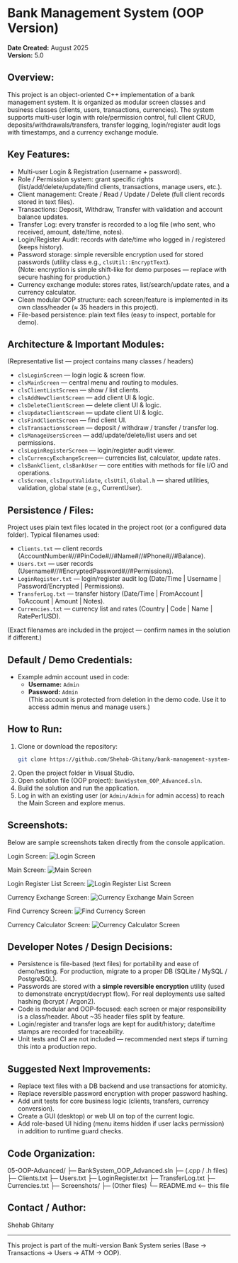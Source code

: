 Bank Management System (OOP Version)
==============================

**Date Created:** August 2025  
**Version:** 5.0

Overview:
---------
This project is an object-oriented C++ implementation of a bank management system.
It is organized as modular screen classes and business classes (clients, users, transactions, currencies).
The system supports multi-user login with role/permission control, full client CRUD, deposits/withdrawals/transfers,
transfer logging, login/register audit logs with timestamps, and a currency exchange module.

Key Features:
-------------
- Multi-user Login & Registration (username + password).  
- Role / Permission system: grant specific rights (list/add/delete/update/find clients, transactions, manage users, etc.).  
- Client management: Create / Read / Update / Delete (full client records stored in text files).  
- Transactions: Deposit, Withdraw, Transfer with validation and account balance updates.  
- Transfer Log: every transfer is recorded to a log file (who sent, who received, amount, date/time, notes).  
- Login/Register Audit: records with date/time who logged in / registered (keeps history).  
- Password storage: simple reversible encryption used for stored passwords (utility class e.g., `clsUtil::EncryptText`).  
  (Note: encryption is simple shift-like for demo purposes — replace with secure hashing for production.)  
- Currency exchange module: stores rates, list/search/update rates, and a currency calculator.  
- Clean modular OOP structure: each screen/feature is implemented in its own class/header (≈ 35 headers in this project).  
- File-based persistence: plain text files (easy to inspect, portable for demo).

Architecture & Important Modules:
---------------------------------
(Representative list — project contains many classes / headers)
- `clsLoginScreen`           — login logic & screen flow.  
- `clsMainScreen`            — central menu and routing to modules.  
- `clsClientListScreen`      — show / list clients.  
- `clsAddNewClientScreen`    — add client UI & logic.  
- `clsDeleteClientScreen`    — delete client UI & logic.  
- `clsUpdateClientScreen`    — update client UI & logic.  
- `clsFindClientScreen`      — find client UI.  
- `clsTransactionsScreen`    — deposit / withdraw / transfer / transfer log.  
- `clsManageUsersScreen`     — add/update/delete/list users and set permissions.  
- `clsLoginRegisterScreen`   — login/register audit viewer.  
- `clsCurrencyExchangeScreen`— currencies list, calculator, update rates.  
- `clsBankClient`, `clsBankUser` — core entities with methods for file I/O and operations.  
- `clsScreen`, `clsInputValidate`, `clsUtil`, `Global.h` — shared utilities, validation, global state (e.g., CurrentUser).

Persistence / Files:
--------------------
Project uses plain text files located in the project root (or a configured data folder). Typical filenames used:
- `Clients.txt`          — client records (AccountNumber#//#PinCode#//#Name#//#Phone#//#Balance).  
- `Users.txt`            — user records (Username#//#EncryptedPassword#//#Permissions).  
- `LoginRegister.txt`    — login/register audit log (Date/Time | Username | Password/Encrypted | Permissions).  
- `TransferLog.txt`      — transfer history (Date/Time | FromAccount | ToAccount | Amount | Notes).  
- `Currencies.txt`       — currency list and rates (Country | Code | Name | RatePer1USD).  

(Exact filenames are included in the project — confirm names in the solution if different.)

Default / Demo Credentials:
---------------------------
- Example admin account used in code:  
  - **Username:** `Admin`  
  - **Password:** `Admin`  
  (This account is protected from deletion in the demo code. Use it to access admin menus and manage users.)

How to Run:
-----------
1. Clone or download the repository:
   ```bash
   git clone https://github.com/Shehab-Ghitany/bank-management-system-cpp.git
   ```
2. Open the project folder in Visual Studio.  
3. Open solution file (OOP project): `BankSystem_OOP_Advanced.sln`.
4. Build the solution and run the application.  
5. Log in with an existing user (or `Admin/Admin` for admin access) to reach the Main Screen and explore menus.


Screenshots:
------------
Below are sample screenshots taken directly from the console application.

Login Screen:
![Login Screen](Screenshots/login-screen.png)

Main Screen:
![Main Screen](Screenshots/main-screen.png)

Login Register List Screen:
![Login Register List Screen](Screenshots/login-register-list-screen.png)

Currency Exchange Screen:
![Currency Exchange Main Screen](Screenshots/currency-exchange-main-screen.png)

Find Currency Screen:
![Find Currency Screen](Screenshots/find-currency-screen.png)

Currency Calculator Screen:
![Currency Calculator Screen](Screenshots/currency-calculator-screen.png)

Developer Notes / Design Decisions:
-----------------------------------
- Persistence is file-based (text files) for portability and ease of demo/testing. For production, migrate to a proper DB (SQLite / MySQL / PostgreSQL).  
- Passwords are stored with a **simple reversible encryption** utility (used to demonstrate encrypt/decrypt flow). For real deployments use salted hashing (bcrypt / Argon2).  
- Code is modular and OOP-focused: each screen or major responsibility is a class/header. About ~35 header files split by feature.  
- Login/register and transfer logs are kept for audit/history; date/time stamps are recorded for traceability.  
- Unit tests and CI are not included — recommended next steps if turning this into a production repo.

Suggested Next Improvements:
---------------------------
- Replace text files with a DB backend and use transactions for atomicity.  
- Replace reversible password encryption with proper password hashing.  
- Add unit tests for core business logic (clients, transfers, currency conversion).  
- Create a GUI (desktop) or web UI on top of the current logic.  
- Add role-based UI hiding (menu items hidden if user lacks permission) in addition to runtime guard checks.

Code Organization:
------------------------------------
05-OOP-Advanced/
├─ BankSystem_OOP_Advanced.sln
├─ (.cpp / .h files)
├─ Clients.txt
├─ Users.txt
├─ LoginRegister.txt
├─ TransferLog.txt
├─ Currencies.txt
├─ Screenshots/
├─ (Other files)
└─ README.md <-- this file


Contact / Author:
-----------------
Shehab Ghitany

---
This project is part of the multi-version Bank System series (Base → Transactions → Users → ATM → OOP).
